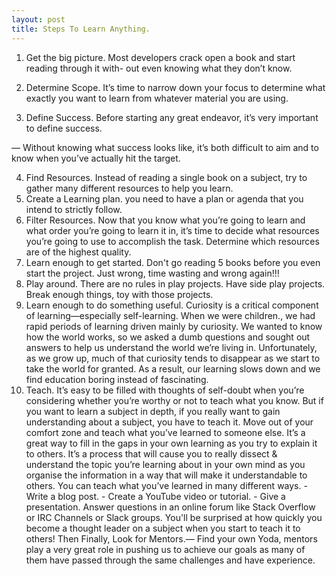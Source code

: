 ```yaml
---
layout: post
title: Steps To Learn Anything.
---
```






1. Get the big picture. Most developers crack open a book and start reading through it with- out even knowing what they don’t know.

2. Determine Scope. It’s time to narrow down your focus to determine what exactly you want to learn from whatever material you are using.

 3. Define Success. Before starting any great endeavor, it’s very important to define success.

 — Without knowing what success looks like, it’s both difficult to aim and to know when you’ve actually hit the target.

4. Find Resources. Instead of reading a single book on a subject, try to gather many different resources to help you learn.
5. Create a Learning plan. you need to have a plan or agenda that you intend to strictly follow.
6. Filter Resources. Now that you know what you’re going to learn and what order you’re going to learn it in, it’s time to decide what resources you’re going to use to accomplish the task. Determine which resources are of the highest quality.
7. Learn enough to get started. Don't go reading 5 books before you even start the project. Just wrong, time wasting and wrong again!!!
8. Play around. There are no rules in play projects. Have side play projects. Break enough things, toy with those projects.
9. Learn enough to do something useful. Curiosity is a critical component of learning—especially self-learning. When we were children.,  we had rapid periods of learning driven mainly by curiosity. We wanted to know how the world works, so we asked a dumb questions and sought out answers to help us understand the world we’re living in. Unfortunately, as we grow up, much of that curiosity tends to disappear as we start to take the world for granted. As a result, our learning slows down and we find education boring instead of fascinating.
10. Teach. It’s easy to be filled with thoughts of self-doubt when you’re considering whether you’re worthy or not to teach what you know.
But if you want to learn a subject in depth, if you really want to gain understanding about a subject, you have to teach it. Move out of your comfort zone and teach what you’ve learned to someone else. It’s a great way to fill in the gaps in your own learning as you try to explain it to others.
It’s a process that will cause you to really dissect & understand the topic you’re learning about in your own mind as you organise the information in a way that will make it understandable to others.
You can teach what you’ve learned in many different ways. - Write a blog post. - Create a YouTube video or tutorial. - Give a presentation. Answer questions in an online forum like Stack Overflow or IRC Channels or Slack groups. You'll be surprised at how quickly you become a thought leader on a subject when you start to teach it to others!
 Then Finally, Look for Mentors.—  Find your own Yoda, mentors play a very great role in pushing us to achieve our goals as many of them have passed through the same challenges and have experience.
